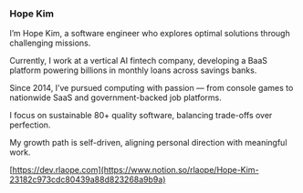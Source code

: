 ### Hope Kim

I’m Hope Kim, a software engineer who explores optimal solutions through challenging missions.

Currently, I work at a vertical AI fintech company, developing a BaaS platform powering billions in monthly loans across savings banks.

Since 2014, I’ve pursued computing with passion — from console games to nationwide SaaS and government-backed job platforms.

I focus on sustainable 80+ quality software, balancing trade-offs over perfection.

My growth path is self-driven, aligning personal direction with meaningful work.

[https://dev.rlaope.com](https://www.notion.so/rlaope/Hope-Kim-23182c973cdc80439a88d823268a9b9a)
